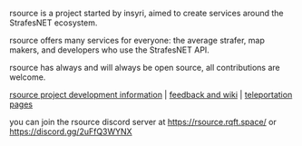 rsource is a project started by insyri, aimed to create services around the StrafesNET ecosystem.

rsource offers many services for everyone: the average strafer, map makers, and developers who use the StrafesNET API.

rsource has always and will always be open source, all contributions are welcome.

[rsource project development information](https://github.com/orgs/rsource-open-source/projects/3/views/1) | [feedback and wiki](https://github.com/rsource-open-source/rsource) | [teleportation pages](https://github.com/rsource-open-source/rsource.rqft.space)

you can join the rsource discord server at https://rsource.rqft.space/ or https://discord.gg/2uFfQ3WYNX
